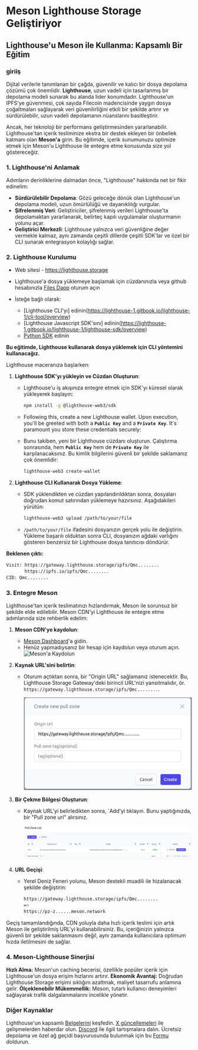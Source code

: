 # Meson Lighthouse Storage Geliştiriyor

## **Lighthouse'u Meson ile Kullanma: Kapsamlı Bir Eğitim**

### **giriiş**

Dijital verilerle tanımlanan bir çağda, güvenilir ve kalıcı bir dosya depolama çözümü çok önemlidir. **Lighthouse**, uzun vadeli için tasarlanmış bir depolama modeli sunarak bu alanda lider konumdadır. Lighthouse'un IPFS'ye güvenmesi, çok sayıda Filecoin madencisinde yaygın dosya çoğaltmaları sağlayarak veri güvenilirliğini etkili bir şekilde artırır ve sürdürülebilir, uzun vadeli depolamanın nüanslarını basitleştirir.

Ancak, her teknoloji bir performans geliştirmesinden yararlanabilir. Lighthouse'tan içerik tesliminize ekstra bir destek ekleyen bir önbellek katmanı olan **Meson'a** girin. Bu eğitimde, içerik sunumunuzu optimize etmek için Meson'u Lighthouse ile entegre etme konusunda size yol göstereceğiz.

### **1. Lighthouse'ni Anlamak**

Adımların derinliklerine dalmadan önce, "Lighthouse" hakkında net bir fikir edinelim:

- **Sürdürülebilir Depolama**: Gözü geleceğe dönük olan Lighthouse'un depolama modeli, uzun ömürlülüğü ve dayanıklılığı vurgular.
- **Şifrelenmiş Veri**: Geliştiriciler, şifrelenmiş verileri Lighthouse'ta depolamaktan yararlanarak, belirteç kapılı uygulamalar oluşturmanın yolunu açar.
- **Geliştirici Merkezli**: Lighthouse yalnızca veri güvenliğine değer vermekle kalmaz, aynı zamanda çeşitli dillerde çeşitli SDK'lar ve özel bir CLI sunarak entegrasyon kolaylığı sağlar.

### **2. Lighthouse Kurulumu**

- Web sitesi - https://lighthouse.storage

- Lighthouse'a dosya yüklemeye başlamak için cüzdanınızla veya github hesabınızla [Files Dapp](https://files.lighthouse.storage/) oturum açın

- İsteğe bağlı olarak:

    * [Lighthouse CLI'yı] edinin(https://lighthouse-1.gitbook.io/lighthouse-1/cli-tool/overview)
    * [Lighthouse Javascript SDK'sını] edinin(https://lighthouse-1.gitbook.io/lighthouse-1/lighthouse-sdk/overview)
    * [Python SDK](https://pypi.org/project/lighthouseweb3/) edinin

**Bu eğitimde, Lighthouse kullanarak dosya yüklemek için CLI yöntemini kullanacağız.**

Lighthouse maceranıza başlarken:

1. **Lighthouse SDK'yı yükleyin ve Cüzdan Oluşturun**:
    - Lighthouse'u iş akışınıza entegre etmek için SDK'yı küresel olarak yükleyerek başlayın:
        
        ```bash
        npm install -g @lighthouse-web3/sdk
        ```

    - Following this, create a new Lighthouse wallet. Upon execution, you'll be greeted with both a **`Public Key`** and a **`Private Key`**. It's paramount you store these credentials securely:
    - Bunu takiben, yeni bir Lighthouse cüzdanı oluşturun. Çalıştırma sonrasında, hem **`Public Key`** hem de **`Private Key`** ile karşılanacaksınız. Bu kimlik bilgilerini güvenli bir şekilde saklamanız çok önemlidir:
        
        ```bash
        lighthouse-web3 create-wallet
        ```

2. **Lighthouse CLI Kullanarak Dosya Yükleme**:
    - SDK yüklendikten ve cüzdan yapılandırıldıktan sonra, dosyaları doğrudan komut satırından yüklemeye hazırsınız. Aşağıdakileri yürütün:
        
        ```bash
        lighthouse-web3 upload /path/to/your/file
        ```

    - `/path/to/your/file` ifadesini dosyanızın gerçek yolu ile değiştirin. Yükleme başarılı olduktan sonra CLI, dosyanızın ağdaki varlığını gösteren benzersiz bir Lighthouse dosya tanıtıcısı döndürür.

**Beklenen çıktı:**
```bash
Visit: https://gateway.lighthouse.storage/ipfs/Qmc........
       https://ipfs.io/ipfs/Qmc........
CID: Qmc........
```

### **3. Entegre Meson**

Lighthouse'tan içerik teslimatınızı hızlandırmak, Meson ile sorunsuz bir şekilde elde edilebilir. Meson CDN'yi Lighthouse ile entegre etme adımlarında size rehberlik edelim:

1. **Meson CDN'ye kaydolun**:
    - [Meson Dashboard](https://dashboard.meson.network/register)'a gidin.
    - Henüz yapmadıysanız bir hesap için kaydolun veya oturum açın.
        ![Meson'a Kaydolun](./images/using-01.png)

2. **Kaynak URL'sini belirtin**:
    - Oturum açtıktan sonra, bir "Origin URL" sağlamanız istenecektir. Bu, Lighthouse Storage Gateway'deki birincil URL'nizi yansıtmalıdır, ör. `https://gateway.lighthouse.storage/ipfs/Qmc........`.
   
        ![Kaynak URL Tanımı](./images/using-07.png)

3. **Bir Çekme Bölgesi Oluşturun**:
    - Kaynak URL'yi belirledikten sonra, `Add'yi tıklayın. Bunu yaptığınızda, bir "Pull zone url" alırsınız.
   
        ![Çekme Bölgesi URL Edinme](./images/using-08.png)

4. **URL Geçişi**:
    - Yerel Deniz Feneri yolunu, Meson destekli muadili ile hizalanacak şekilde değiştirin:

        ```bash
        https://gateway.lighthouse.storage/ipfs/Qmc........     
        =>
        https://pz-z......meson.network
        ```

Geçiş tamamlandığında, CDN yoluyla daha hızlı içerik teslimi için artık Meson ile geliştirilmiş URL'yi kullanabilirsiniz. Bu, içeriğinizin yalnızca güvenli bir şekilde saklanmasını değil, aynı zamanda kullanıcılara optimum hızda iletilmesini de sağlar.

### **4. Meson-Lighthouse Sinerjisi**
**Hızlı Alma:** Meson'un caching becerisi, özellikle popüler içerik için Lighthouse'un dosya erişim hızlarını artırır.
**Ekonomik Avantaj:** Doğrudan Lighthouse Storage erişimi sıklığını azaltmak, maliyet tasarrufu anlamına gelir.
**Ölçeklenebilir Mükemmellik:** Meson, tutarlı kullanıcı deneyimleri sağlayarak trafik dalgalanmalarını incelikle yönetir.


### Diğer Kaynaklar
Lighthouse'un kapsamlı [Belgelerini](https://www.lighthouse.storage/documentation) keşfedin.
[X güncellemeleri](https://twitter.com/LighthouseWeb3) ile gelişmelerden haberdar olun.
[Discord](https://discord.com/invite/c4a4CGCdJG) ile ilgili tartışmalara dalın.
Ücretsiz depolama ve özel ağ geçidi başvurusunda bulunmak için bu [Formu](https://airtable.com/shrPFC2TgojuOAYO4) doldurun.